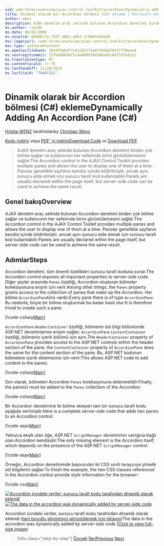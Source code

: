 ```yaml
---
uid: web-forms/overview/ajax-control-toolkit/accordion/dynamically-adding-an-accordion-pane-cs
title: Dinamik olarak bir Accordion bölmesi (C#) ekleme | Microsoft Docs
author: wenz
description: AJAX denetim araç setinde bulunan Accordion denetimi birden çok bölme sağlar ve kullanıcının her seferinde birini görüntülemesini sağlar. Panolar genellikle w olarak bildiriliyor...
ms.author: riande
ms.date: 06/02/2008
ms.assetid: 66d88cfa-f26f-46b1-ad52-1c9e03c04a48
msc.legacyurl: /web-forms/overview/ajax-control-toolkit/accordion/dynamically-adding-an-accordion-pane-cs
msc.type: authoredcontent
ms.openlocfilehash: 2834f56bd77c412923f4a8f382e670727f70eae4
ms.sourcegitcommit: 22fbd8863672c4ad6693b8388ad5c8e753fb41a2
ms.translationtype: MT
ms.contentlocale: tr-TR
ms.lasthandoff: 11/28/2019
ms.locfileid: "74607231"
---
```

# <a name="dynamically-adding-an-accordion-pane-c"></a><span data-ttu-id="00c7d-104">Dinamik olarak bir Accordion bölmesi (C#) ekleme</span><span class="sxs-lookup"><span data-stu-id="00c7d-104">Dynamically Adding An Accordion Pane (C#)</span></span>

<span data-ttu-id="00c7d-105">[Hristia WENZ](https://github.com/wenz) tarafından</span><span class="sxs-lookup"><span data-stu-id="00c7d-105">by [Christian Wenz](https://github.com/wenz)</span></span>

<span data-ttu-id="00c7d-106">[Kodu indirin](https://download.microsoft.com/download/5/6/d/56d50cef-2011-4c8f-9891-7edc6dc57df9/Accordion2.cs.zip) veya [PDF 'yi indirin](https://download.microsoft.com/download/6/7/1/6718d452-ff89-4d3f-a90e-c74ec2d636a3/accordion2CS.pdf)</span><span class="sxs-lookup"><span data-stu-id="00c7d-106">[Download Code](https://download.microsoft.com/download/5/6/d/56d50cef-2011-4c8f-9891-7edc6dc57df9/Accordion2.cs.zip) or [Download PDF](https://download.microsoft.com/download/6/7/1/6718d452-ff89-4d3f-a90e-c74ec2d636a3/accordion2CS.pdf)</span></span>

> <span data-ttu-id="00c7d-107">AJAX denetim araç setinde bulunan Accordion denetimi birden çok bölme sağlar ve kullanıcının her seferinde birini görüntülemesini sağlar.</span><span class="sxs-lookup"><span data-stu-id="00c7d-107">The Accordion control in the AJAX Control Toolkit provides multiple panes and allows the user to display one of them at a time.</span></span> <span data-ttu-id="00c7d-108">Panolar genellikle sayfanın kendisi içinde bildirilmiştir, ancak aynı sonucu elde etmek için sunucu tarafı kod kullanılabilir.</span><span class="sxs-lookup"><span data-stu-id="00c7d-108">Panels are usually declared within the page itself, but server-side code can be used to achieve the same result.</span></span>

## <a name="overview"></a><span data-ttu-id="00c7d-109">Genel bakış</span><span class="sxs-lookup"><span data-stu-id="00c7d-109">Overview</span></span>

<span data-ttu-id="00c7d-110">AJAX denetim araç setinde bulunan Accordion denetimi birden çok bölme sağlar ve kullanıcının her seferinde birini görüntülemesini sağlar.</span><span class="sxs-lookup"><span data-stu-id="00c7d-110">The Accordion control in the AJAX Control Toolkit provides multiple panes and allows the user to display one of them at a time.</span></span> <span data-ttu-id="00c7d-111">Panolar genellikle sayfanın kendisi içinde bildirilmiştir, ancak aynı sonucu elde etmek için sunucu tarafı kod kullanılabilir.</span><span class="sxs-lookup"><span data-stu-id="00c7d-111">Panels are usually declared within the page itself, but server-side code can be used to achieve the same result.</span></span>

## <a name="steps"></a><span data-ttu-id="00c7d-112">Adımlar</span><span class="sxs-lookup"><span data-stu-id="00c7d-112">Steps</span></span>

<span data-ttu-id="00c7d-113">Accordion denetimi, tüm önemli özellikleri sunucu tarafı koduna sunar.</span><span class="sxs-lookup"><span data-stu-id="00c7d-113">The Accordion control exposes all important properties to server-side code.</span></span> <span data-ttu-id="00c7d-114">Diğer şeyler arasında `Panes` özelliği, Accordion oluşturan bölmeler koleksiyonuna erişim izni verir.</span><span class="sxs-lookup"><span data-stu-id="00c7d-114">Among other things, the `Panes` property grants access to the collection of panes that make up the Accordion.</span></span> <span data-ttu-id="00c7d-115">Her bölme `AccordionPane`türü vardır.</span><span class="sxs-lookup"><span data-stu-id="00c7d-115">Every pane there is of type `AccordionPane`.</span></span> <span data-ttu-id="00c7d-116">Bu nedenle, böyle bir bölme oluşturmak bu kadar basit olur:</span><span class="sxs-lookup"><span data-stu-id="00c7d-116">It is therefore trivial to create such a pane:</span></span>

[!code-csharp[Main](dynamically-adding-an-accordion-pane-cs/samples/sample1.cs)]

<span data-ttu-id="00c7d-117">`AccordionPane` `HeaderContainer` özelliği, bölmenin üst bilgi bölümünde ASP.NET denetimlerine erişim sağlar; `AccordionPane` `ContentContainer` özelliği, bölmenin içerik bölümü için aynı.</span><span class="sxs-lookup"><span data-stu-id="00c7d-117">The `HeaderContainer` property of `AccordionPane` provides access to the ASP.NET controls within the header section of the pane; the `ContentContainer` property of `AccordionPane` does the same for the content section of the pane.</span></span> <span data-ttu-id="00c7d-118">Bu, ASP.NET kodunun bölmelere içerik eklemesine izin verir:</span><span class="sxs-lookup"><span data-stu-id="00c7d-118">This allows ASP.NET code to add content to the panes:</span></span>

[!code-csharp[Main](dynamically-adding-an-accordion-pane-cs/samples/sample2.cs)]

<span data-ttu-id="00c7d-119">Son olarak, bölmeleri Accordion `Panes` koleksiyonuna eklenmelidir:</span><span class="sxs-lookup"><span data-stu-id="00c7d-119">Finally, the pane(s) must be added to the `Panes` collection of the Accordion:</span></span>

[!code-csharp[Main](dynamically-adding-an-accordion-pane-cs/samples/sample3.cs)]

<span data-ttu-id="00c7d-120">Bir Accordion denetimine iki bölme ekleyen tam bir sunucu tarafı kodu aşağıda verilmiştir:</span><span class="sxs-lookup"><span data-stu-id="00c7d-120">Here is a complete server-side code that adds two panes to an Accordion control:</span></span>

[!code-aspx[Main](dynamically-adding-an-accordion-pane-cs/samples/sample4.aspx)]

<span data-ttu-id="00c7d-121">Yalnızca eksik olan öğe, ASP.NET `ScriptManager` denetiminin varlığına bağlı olan Accordion kendisidir:</span><span class="sxs-lookup"><span data-stu-id="00c7d-121">The only missing element is the Accordion itself, which depends on the presence of the ASP.NET `ScriptManager` control:</span></span>

[!code-aspx[Main](dynamically-adding-an-accordion-pane-cs/samples/sample5.aspx)]

<span data-ttu-id="00c7d-122">Örneğin, Accordion denetiminde başvurulan iki CSS sınıfı tarayıcıya yönelik stil bilgilerini sağlar:</span><span class="sxs-lookup"><span data-stu-id="00c7d-122">To finish the example, the two CSS classes referenced in the Accordion control provide style information for the browser:</span></span>

[!code-css[Main](dynamically-adding-an-accordion-pane-cs/samples/sample6.css)]

<span data-ttu-id="00c7d-123">[![Accordion içindeki veriler, sunucu tarafı kodu tarafından dinamik olarak eklendi](dynamically-adding-an-accordion-pane-cs/_static/image2.png)](dynamically-adding-an-accordion-pane-cs/_static/image1.png)</span><span class="sxs-lookup"><span data-stu-id="00c7d-123">[![The data in the accordion was dynamically added by server-side code](dynamically-adding-an-accordion-pane-cs/_static/image2.png)](dynamically-adding-an-accordion-pane-cs/_static/image1.png)</span></span>

<span data-ttu-id="00c7d-124">Accordion içindeki veriler, sunucu tarafı kodu tarafından dinamik olarak eklendi ([tam boyutlu görüntüyü görüntülemek Için tıklayın](dynamically-adding-an-accordion-pane-cs/_static/image3.png))</span><span class="sxs-lookup"><span data-stu-id="00c7d-124">The data in the accordion was dynamically added by server-side code ([Click to view full-size image](dynamically-adding-an-accordion-pane-cs/_static/image3.png))</span></span>

> [!div class="step-by-step"]
> <span data-ttu-id="00c7d-125">[Önceki](databinding-to-an-accordion-cs.md)
> [İleri](databinding-to-an-accordion-vb.md)</span><span class="sxs-lookup"><span data-stu-id="00c7d-125">[Previous](databinding-to-an-accordion-cs.md)
[Next](databinding-to-an-accordion-vb.md)</span></span>
